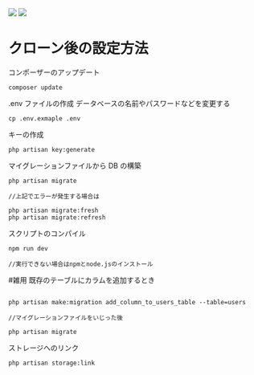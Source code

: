<img src="https://img.shields.io/badge/-Laravel9.4.1-black.svg?logo=laravel&style=popout">
<img src="https://img.shields.io/badge/-PHP8.1.2%20-black.svg?logo=php&style=popout">

# クローン後の設定方法

コンポーザーのアップデート

```
composer update
```

.env ファイルの作成
データベースの名前やパスワードなどを変更する

```
cp .env.exmaple .env
```

キーの作成

```
php artisan key:generate
```

マイグレーションファイルから DB の構築

```
php artisan migrate

//上記でエラーが発生する場合は

php artisan migrate:fresh
php artisan migrate:refresh
```

スクリプトのコンパイル

```
npm run dev

//実行できない場合はnpmとnode.jsのインストール
```

#雑用
既存のテーブルにカラムを追加するとき

```

php artisan make:migration add_column_to_users_table --table=users

//マイグレーションファイルをいじった後

php artisan migrate

```

ストレージへのリンク

```
php artisan storage:link

```
